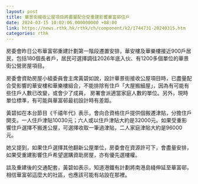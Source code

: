 ```yaml
---
layout: post
title: 華景街接收公屋項目將盡量配合受重建影響華富邨住戶
date: 2024-03-15 10:02:06.000000000 +08:00
link: https://news.rthk.hk/rthk/ch/component/k2/1744731-20240315.htm
categories: rthk
---
```


房委會昨日公布華富邨重建計劃第一階段遷置安排，華安樓及華樂樓接近900戶居民，包括180個長者戶，居民可選擇調往2026年底入伙、有1200多個單位的華景街公營房屋項目。

房委會資助房屋小組委員會主席黃碧如說，設計華景街接收公屋項目時，已盡量配合受影響的華安樓和華樂樓組合，不能排除有住戶「大屋搬細屋」，因為有可能有些住戶人數已改變，或會少了成員， 房署會派適當家庭人數的單位。另外，現時單位標準，有可能與華富邨最初設計時有差距。

黃碧如在本台節目《千禧年代》表示，會向合資格住戶提供個搬遷津貼，分擔住戶開支。一人住戶津貼10030元；六人或以住戶津貼大約是32000元。如果受重影響住戶選擇不搬進公屋，可選擇收取一筆過津貼，二人家庭津貼大約是96000元。

她又提到，如果住戶選擇其他翻新公屋單位，房委會在資源許可下，會盡量安排，如果受重建影響住戶希望選購資助房屋，亦有優先選樓權。

談及重建後的交通配套，黃碧如表示，知道港鐵有計劃將南港島綫伸延至華富邨，相信華富邨這麼大的社區，也應該可能有站設在那裡。
